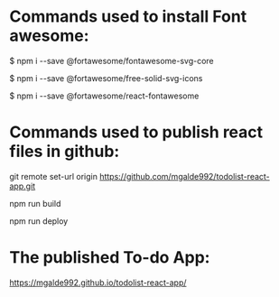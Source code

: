 
# Commands used to install Font awesome:
$ npm i --save @fortawesome/fontawesome-svg-core

$ npm i --save @fortawesome/free-solid-svg-icons

$ npm i --save @fortawesome/react-fontawesome

# Commands used to publish react files in github:
git remote set-url origin https://github.com/mgalde992/todolist-react-app.git

npm run build

npm run deploy

# The published To-do App:

https://mgalde992.github.io/todolist-react-app/
